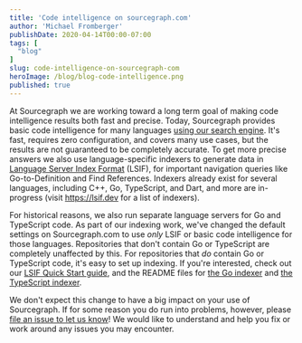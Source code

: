 ```yaml
---
title: 'Code intelligence on sourcegraph.com'
author: 'Michael Fromberger'
publishDate: 2020-04-14T00:00-07:00
tags: [
  "blog"
]
slug: code-intelligence-on-sourcegraph-com
heroImage: /blog/blog-code-intelligence.png
published: true
---
```


At Sourcegraph we are working toward a long term goal of making code intelligence results both fast and precise. Today, Sourcegraph provides basic code intelligence for many languages [using our search engine](https://docs.sourcegraph.com/code_intelligence/basic_code_intelligence). It's fast, requires zero configuration, and covers many use cases, but the results are not guaranteed to be completely accurate.  To get more precise answers we also use language-specific indexers to generate data in [Language Server Index Format](https://code.visualstudio.com/blogs/2019/02/19/lsif) (LSIF), for important navigation queries like Go-to-Definition and Find References. Indexers already exist for several languages, including C++, Go, TypeScript, and Dart, and more are in-progress (visit https://lsif.dev for a list of indexers).

For historical reasons, we also run separate language servers for Go and TypeScript code. As part of our indexing work, we've changed the default settings on Sourcegraph.com to use _only_ LSIF or basic code intelligence for those languages. Repositories that don't contain Go or TypeScript are completely unaffected by this. For repositories that _do_ contain Go or TypeScript code, it's easy to set up indexing. If you're interested, check out our [LSIF Quick Start guide](https://docs.sourcegraph.com/code_intelligence/lsif_quickstart), and the README files for [the Go indexer](https://github.com/sourcegraph/lsif-go) and [the TypeScript indexer](https://github.com/sourcegraph/lsif-node).

We don't expect this change to have a big impact on your use of Sourcegraph. If for some reason you do run into problems, however, please [file an issue to let us know](https://github.com/sourcegraph/sourcegraph/issues/new?assignees=&labels=&template=question.md&title=)! We would like to understand and help you fix or work around any issues you may encounter.
